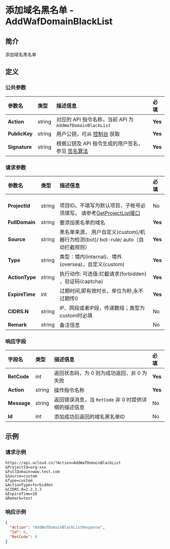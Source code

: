 # 添加域名黑名单 - AddWafDomainBlackList

## 简介

添加域名黑名单









## 定义

### 公共参数

| 参数名 | 类型 | 描述信息 | 必填 |
|:---|:---|:---|:---|
| **Action**     | string  | 对应的 API 指令名称，当前 API 为 `AddWafDomainBlackList`                        | **Yes** |
| **PublicKey**  | string  | 用户公钥，可从 [控制台](https://console.ucloud.cn/uapi/apikey) 获取                                             | **Yes** |
| **Signature**  | string  | 根据公钥及 API 指令生成的用户签名，参见 [签名算法](api/summary/signature.md)  | **Yes** |

### 请求参数

| 参数名 | 类型 | 描述信息 | 必填 |
|:---|:---|:---|:---|
| **ProjectId** | string | 	<br />项目ID。不填写为默认项目，子帐号必须填写。 请参考[GetProjectList接口](https://docs.ucloud.cn/api/summary/get_project_list) |No|
| **FullDomain** | string | 要添加黑名单的域名 |**Yes**|
| **Source** | string | 黑名单来源， 用户自定义(custom)/机器行为检测(bot)/ bot-rule/ auto（自动拦截规则） |**Yes**|
| **Type** | string | 类型：境内(internal)、境外(oversea)，自定义(custom) |**Yes**|
| **ActionType** | string | 执行动作: 可选值:拦截请求(forbidden) ，验证码(captcha) |**Yes**|
| **ExpireTime** | int | 过期时间,即有效时长，单位为秒,永不过期传0 |**Yes**|
| **CIDRS.N** | string | IP、网段或者IP段，传递数组；类型为custom时必填 |No|
| **Remark** | string | 备注信息 |No|

### 响应字段

| 字段名 | 类型 | 描述信息 | 必填 |
|:---|:---|:---|:---|
| **RetCode** | int | 返回状态码，为 0 则为成功返回，非 0 为失败 |**Yes**|
| **Action** | string | 操作指令名称 |**Yes**|
| **Message** | string | 返回错误消息，当 `RetCode` 非 0 时提供详细的描述信息 |No|
| **Id** | int | 添加成功后返回的域名黑名单ID |No|




## 示例

### 请求示例
    
```
https://api.ucloud.cn/?Action=AddWafDomainBlackList
&ProjectId=org-xxx
&FullDomain=www.test.com
&Source=custom
&Type=custom
&ActionType=forbidden
&CIDRS.0=2.2.2.2
&ExpireTime=10
&Remark=test
```

### 响应示例
    
```json
{
  "Action": "AddWafDomainBlackListResponse",
  "Id": 6,
  "RetCode": 0
}
```





